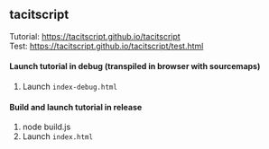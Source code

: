 ## tacitscript

Tutorial: https://tacitscript.github.io/tacitscript  
Test: https://tacitscript.github.io/tacitscript/test.html


#### Launch tutorial in debug (transpiled in browser with sourcemaps)

1) Launch `index-debug.html`

#### Build and launch tutorial in release

1) node build.js
2) Launch `index.html`
